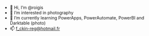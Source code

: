 - 👋 Hi, I’m @roigis
- 👀 I’m interested in photography
- 🌱 I’m currently learning PowerApps, PowerAutomate, PowerBI and Darktable (photo)
- 📫 f_ckin-reg@hotmail.fr

<!---
roigis/roigis is a ✨ special ✨ repository because its `README.md` (this file) appears on your GitHub profile.
You can click the Preview link to take a look at your changes.
--->
